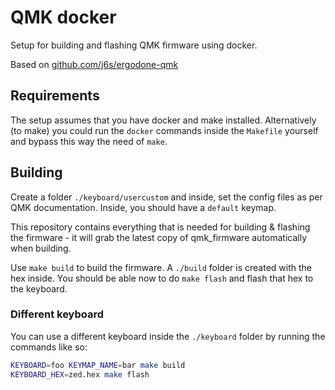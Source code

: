 # QMK docker

Setup for building and flashing QMK firmware using docker.

Based on [github.com/j6s/ergodone-qmk](https://github.com/j6s/ergodone-qmk)

## Requirements

The setup assumes that you have docker and make installed. Alternatively (to make) you could run the `docker` commands inside the `Makefile` yourself and bypass this way the need of `make`.

## Building

Create a folder `./keyboard/usercustom` and inside, set the config files as per QMK documentation. Inside, you should have a `default` keymap.

This repository contains everything that is needed for building & flashing the firmware - it will grab the latest copy of qmk_firmware
automatically when building.

Use `make build` to build the firmware.
A `./build` folder is created with the hex inside.
You should be able now to do `make flash` and flash that hex to the keyboard.

### Different keyboard

You can use a different keyboard inside the `./keyboard` folder by running the commands like so:

```bash
KEYBOARD=foo KEYMAP_NAME=bar make build
KEYBOARD_HEX=zed.hex make flash
```
